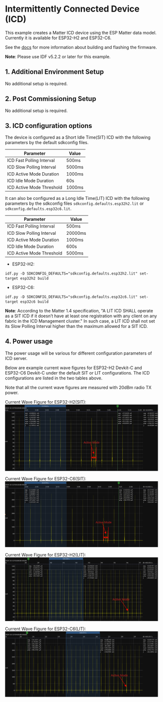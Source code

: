 # Intermittently Connected Device (ICD)

This example creates a Matter ICD device using the ESP Matter data model. Currently it is available for ESP32-H2 and ESP32-C6.

See the [docs](https://docs.espressif.com/projects/esp-matter/en/latest/esp32/developing.html) for more information about building and flashing the firmware.

**Note**: Please use IDF v5.2.2 or later for this example.

## 1. Additional Environment Setup

No additional setup is required.

## 2. Post Commissioning Setup

No additional setup is required.

## 3. ICD configuration options

The device is configured as a Short Idle Time(SIT) ICD with the following parameters by the default sdkconfig files.

| Parameter                 | Value  |
|---------------------------|--------|
| ICD Fast Polling Interval | 500ms  |
| ICD Slow Polling Interval | 5000ms |
| ICD Active Mode Duration  | 1000ms |
| ICD Idle Mode Duration    | 60s    |
| ICD Active Mode Threshold | 1000ms |

It can also be configured as a Long Idle Time(LIT) ICD with the following parameters by the sdkconfig files `sdkconfig.defaults.esp32h2.lit` or `sdkconfig.defaults.esp32c6.lit`.

| Parameter                 | Value   |
|---------------------------|---------|
| ICD Fast Polling Interval | 500ms   |
| ICD Slow Polling Interval | 20000ms |
| ICD Active Mode Duration  | 1000ms  |
| ICD Idle Mode Duration    | 600s    |
| ICD Active Mode Threshold | 5000ms  |

- ESP32-H2:
```
idf.py -D SDKCONFIG_DEFAULTS="sdkconfig.defaults.esp32h2.lit" set-target esp32h2 build
```
- ESP32-C6:
```
idf.py -D SDKCONFIG_DEFAULTS="sdkconfig.defaults.esp32c6.lit" set-target esp32c6 build
```

**Note**: According to the Matter 1.4 specification, "A LIT ICD SHALL operate as a SIT ICD if it doesn’t have at least one registration with any client on any fabric in the ICD Management cluster." In such case, a LIT ICD shall not set its Slow Polling Interval higher than the maximum allowed for a SIT ICD.

## 4. Power usage

The power usage will be various for different configuration parameters of ICD server.

Below are example current wave figures for ESP32-H2 Devkit-C and ESP32-C6 Devkit-C under the default SIT or LIT configurations. The ICD configurations are listed in the two tables above.

Note that all the current wave figures are measured with 20dBm radio TX power.

Current Wave Figure for ESP32-H2(SIT):
![H2-sit-icd](image/H2-sit-icd.png)

Current Wave Figure for ESP32-C6(SIT):
![C6-sit-icd](image/C6-sit-icd.png)

Current Wave Figure for ESP32-H2(LIT):
![H2-lit-icd](image/H2-lit-icd.png)

Current Wave Figure for ESP32-C6(LIT):
![C6-lit-icd](image/C6-lit-icd.png)
